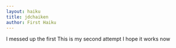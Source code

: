 ```yaml
---
layout: haiku
title: jdchaiken
author: First Haiku
---
```


I messed up the first
This is my second attempt
I hope it works now